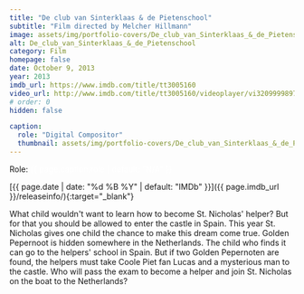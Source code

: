 ```yaml
---
title: "De club van Sinterklaas & de Pietenschool"
subtitle: "Film directed by Melcher Hillmann"
image: assets/img/portfolio-covers/De_club_van_Sinterklaas_&_de_Pietenschool_tt3005160.webp
alt: De_club_van_Sinterklaas_&_de_Pietenschool
category: Film
homepage: false
date: October 9, 2013
year: 2013
imdb_url: https://www.imdb.com/title/tt3005160
video_url: http://www.imdb.com/title/tt3005160/videoplayer/vi3209999897
# order: 0
hidden: false

caption:
  role: "Digital Compositor"
  thumbnail: assets/img/portfolio-covers/De_club_van_Sinterklaas_&_de_Pietenschool_tt3005160.webp
---
```

Role: <span style="color:white">{{ page.caption.role | default: "N/A" }}</span>

[{{ page.date | date: "%d %B %Y" | default: "IMDb" }}]({{ page.imdb_url }}/releaseinfo/){:target="_blank"}

What child wouldn't want to learn how to become St. Nicholas' helper? But for that you should be allowed to enter the castle in Spain. This year St. Nicholas gives one child the chance to make this dream come true. Golden Pepernoot is hidden somewhere in the Netherlands. The child who finds it can go to the helpers' school in Spain. But if two Golden Pepernoten are found, the helpers must take Coole Piet fan Lucas and a mysterious man to the castle. Who will pass the exam to become a helper and join St. Nicholas on the boat to the Netherlands?
